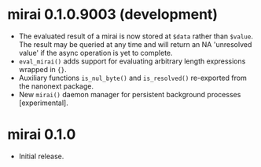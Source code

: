 # mirai 0.1.0.9003 (development)

* The evaluated result of a mirai is now stored at `$data` rather than `$value`. The result may be queried at any time and will return an NA 'unresolved value' if the async operation is yet to complete.
* `eval_mirai()` adds support for evaluating arbitrary length expressions wrapped in `{}`.
* Auxiliary functions `is_nul_byte()` and `is_resolved()` re-exported from the nanonext package.
* New `mirai()` daemon manager for persistent background processes [experimental].

# mirai 0.1.0

* Initial release.
